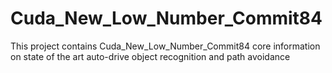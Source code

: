 # Cuda_New_Low_Number_Commit84
This project contains Cuda_New_Low_Number_Commit84 core information on state of the art auto-drive object recognition and path avoidance
